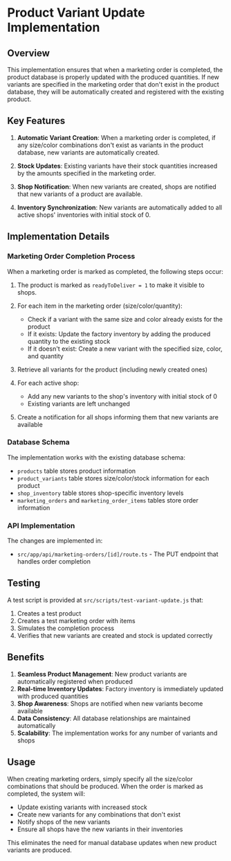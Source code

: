 # Product Variant Update Implementation

## Overview

This implementation ensures that when a marketing order is completed, the product database is properly updated with the produced quantities. If new variants are specified in the marketing order that don't exist in the product database, they will be automatically created and registered with the existing product.

## Key Features

1. **Automatic Variant Creation**: When a marketing order is completed, if any size/color combinations don't exist as variants in the product database, new variants are automatically created.

2. **Stock Updates**: Existing variants have their stock quantities increased by the amounts specified in the marketing order.

3. **Shop Notification**: When new variants are created, shops are notified that new variants of a product are available.

4. **Inventory Synchronization**: New variants are automatically added to all active shops' inventories with initial stock of 0.

## Implementation Details

### Marketing Order Completion Process

When a marketing order is marked as completed, the following steps occur:

1. The product is marked as `readyToDeliver = 1` to make it visible to shops.

2. For each item in the marketing order (size/color/quantity):
   - Check if a variant with the same size and color already exists for the product
   - If it exists: Update the factory inventory by adding the produced quantity to the existing stock
   - If it doesn't exist: Create a new variant with the specified size, color, and quantity

3. Retrieve all variants for the product (including newly created ones)

4. For each active shop:
   - Add any new variants to the shop's inventory with initial stock of 0
   - Existing variants are left unchanged

5. Create a notification for all shops informing them that new variants are available

### Database Schema

The implementation works with the existing database schema:
- `products` table stores product information
- `product_variants` table stores size/color/stock information for each product
- `shop_inventory` table stores shop-specific inventory levels
- `marketing_orders` and `marketing_order_items` tables store order information

### API Implementation

The changes are implemented in:
- `src/app/api/marketing-orders/[id]/route.ts` - The PUT endpoint that handles order completion

## Testing

A test script is provided at `src/scripts/test-variant-update.js` that:
1. Creates a test product
2. Creates a test marketing order with items
3. Simulates the completion process
4. Verifies that new variants are created and stock is updated correctly

## Benefits

1. **Seamless Product Management**: New product variants are automatically registered when produced
2. **Real-time Inventory Updates**: Factory inventory is immediately updated with produced quantities
3. **Shop Awareness**: Shops are notified when new variants become available
4. **Data Consistency**: All database relationships are maintained automatically
5. **Scalability**: The implementation works for any number of variants and shops

## Usage

When creating marketing orders, simply specify all the size/color combinations that should be produced. When the order is marked as completed, the system will:
- Update existing variants with increased stock
- Create new variants for any combinations that don't exist
- Notify shops of the new variants
- Ensure all shops have the new variants in their inventories

This eliminates the need for manual database updates when new product variants are produced.
